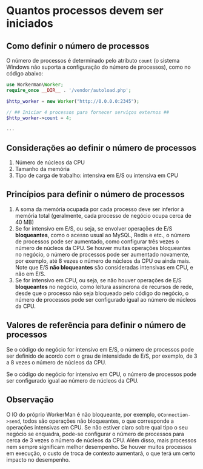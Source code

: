# Quantos processos devem ser iniciados

## Como definir o número de processos
O número de processos é determinado pelo atributo ```count``` (o sistema Windows não suporta a configuração do número de processos), como no código abaixo:
```php
use Workerman\Worker;
require_once __DIR__ . '/vendor/autoload.php';

$http_worker = new Worker("http://0.0.0.0:2345");

// ## Iniciar 4 processos para fornecer serviços externos ##
$http_worker->count = 4;

...
```

## Considerações ao definir o número de processos
1. Número de núcleos da CPU
2. Tamanho da memória
3. Tipo de carga de trabalho: intensiva em E/S ou intensiva em CPU

## Princípios para definir o número de processos

1. A soma da memória ocupada por cada processo deve ser inferior à memória total (geralmente, cada processo de negócio ocupa cerca de 40 MB)
2. Se for intensivo em E/S, ou seja, se envolver operações de E/S **bloqueantes**, como o acesso usual ao MySQL, Redis e etc., o número de processos pode ser aumentado, como configurar três vezes o número de núcleos da CPU. Se houver muitas operações bloqueantes no negócio, o número de processos pode ser aumentado novamente, por exemplo, até 8 vezes o número de núcleos da CPU ou ainda mais. Note que E/S **não bloqueantes** são consideradas intensivas em CPU, e não em E/S.
3. Se for intensivo em CPU, ou seja, se não houver operações de E/S **bloqueantes** no negócio, como leitura assíncrona de recursos de rede, desde que o processo não seja bloqueado pelo código do negócio, o número de processos pode ser configurado igual ao número de núcleos da CPU.

## Valores de referência para definir o número de processos
Se o código do negócio for intensivo em E/S, o número de processos pode ser definido de acordo com o grau de intensidade de E/S, por exemplo, de 3 a 8 vezes o número de núcleos da CPU.

Se o código do negócio for intensivo em CPU, o número de processos pode ser configurado igual ao número de núcleos da CPU.

## Observação
O IO do próprio WorkerMan é não bloqueante, por exemplo, o```Connection->send```, todos são operações não bloqueantes, o que corresponde a operações intensivas em CPU. Se não estiver claro sobre qual tipo o seu negócio se enquadra, pode-se configurar o número de processos para cerca de 3 vezes o número de núcleos da CPU.
Além disso, mais processos nem sempre significam melhor desempenho. Se houver muitos processos em execução, o custo de troca de contexto aumentará, o que terá um certo impacto no desempenho.
